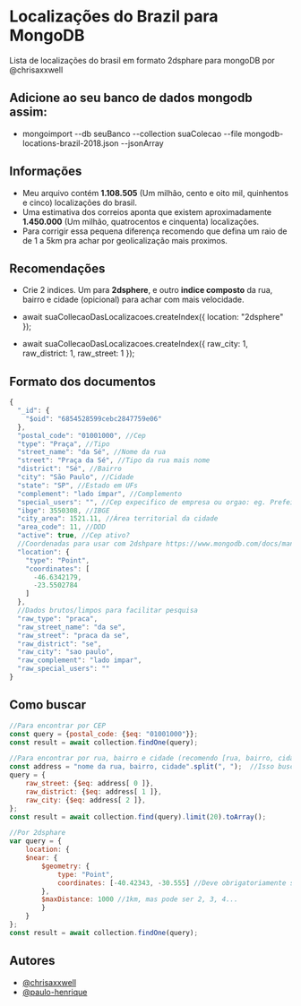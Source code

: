  

# Localizações do Brazil para MongoDB

Lista de localizações do brasil em formato 2dsphare para mongoDB por @chrisaxxwell

## Adicione ao seu banco de dados mongodb assim:
- mongoimport --db seuBanco --collection suaColecao --file mongodb-locations-brazil-2018.json --jsonArray


## Informações
- Meu arquivo contém **1.108.505** (Um milhão, cento e oito mil, quinhentos e cinco) localizações do brasil.
- Uma estimativa dos correios aponta que existem aproximadamente  **1.450.000** (Um milhão, quatrocentos e cinquenta) localizações.
- Para corrigir essa pequena diferença recomendo que defina um raio de de 1 a 5km pra achar por geolicalização mais proximos.


## Recomendações
- Crie 2 indices. Um para **2dsphere**, e outro **indice composto** da rua, bairro e cidade (opicional) para achar com mais velocidade.

- await suaCollecaoDasLocalizacoes.createIndex({ location: "2dsphere" });
- await suaCollecaoDasLocalizacoes.createIndex({ raw_city: 1, raw_district: 1, raw_street: 1 });
## Formato dos documentos

```javascript
{
  "_id": {
    "$oid": "6854528599cebc2847759e06"
  },
  "postal_code": "01001000", //Cep
  "type": "Praça", //Tipo
  "street_name": "da Sé", //Nome da rua
  "street": "Praça da Sé", //Tipo da rua mais nome
  "district": "Sé", //Bairro
  "city": "São Paulo", //Cidade
  "state": "SP", //Estado em UFs
  "complement": "lado ímpar", //Complemento
  "special_users": "", //Cep expecifico de empresa ou orgao: eg. Prefeitura, Bancos
  "ibge": 3550308, //IBGE
  "city_area": 1521.11, //Área territorial da cidade
  "area_code": 11, //DDD
  "active": true, //Cep ativo?
  //Coordenadas para usar com 2dshpare https://www.mongodb.com/docs/manual/core/indexes/index-types/geospatial/2dsphere/
  "location": { 
    "type": "Point",
    "coordinates": [
      -46.6342179,
      -23.5502784
    ]
  },
  //Dados brutos/limpos para facilitar pesquisa
  "raw_type": "praca",
  "raw_street_name": "da se",
  "raw_street": "praca da se",
  "raw_district": "se",
  "raw_city": "sao paulo",
  "raw_complement": "lado impar",
  "raw_special_users": ""
}
```


## Como buscar

```javascript
//Para encontrar por CEP
const query = {postal_code: {$eq: "01001000"}};
const result = await collection.findOne(query);

//Para encontrar por rua, bairro e cidade (recomendo [rua, bairro, cidade]) para facilitar;
const address = "nome da rua, bairro, cidade".split(", ");  //Isso busca as localizações mais especificas!
query = {
    raw_street: {$eq: address[ 0 ]},
    raw_district: {$eq: address[ 1 ]},
    raw_city: {$eq: address[ 2 ]},
};
const result = await collection.find(query).limit(20).toArray();

//Por 2dsphare
var query = {
    location: {
    $near: {
        $geometry: {
            type: "Point",
            coordinates: [-40.42343, -30.555] //Deve obrigatoriamente ser [longitude, latitude]
        },
        $maxDistance: 1000 //1km, mas pode ser 2, 3, 4...
        }
    }
};
const result = await collection.findOne(query);
```


## Autores

- [@chrisaxxwell](https://www.github.com/chrisaxxwell)
- [@paulo-henrique](https://www.instagram.com/euphbeta)

